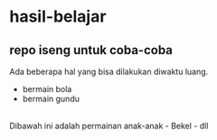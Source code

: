 # hasil-belajar
repo iseng untuk coba-coba
--

Ada beberapa hal yang bisa dilakukan diwaktu luang.
<br>
- bermain bola
- bermain gundu


<br>
Dibawah ini adalah permainan anak-anak
- Bekel
- dll

